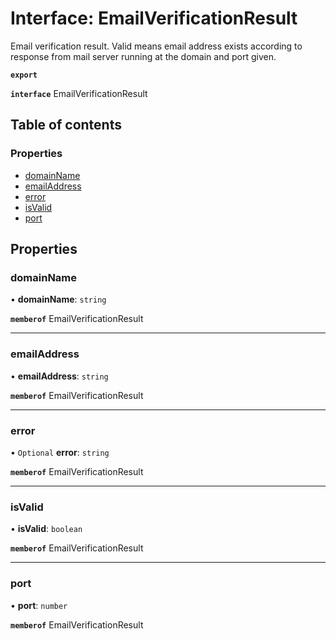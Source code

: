 # Interface: EmailVerificationResult

Email verification result. Valid means email address exists according to response from mail server running at the domain and port given.

**`export`**

**`interface`** EmailVerificationResult

## Table of contents

### Properties

- [domainName](EmailVerificationResult.md#domainname)
- [emailAddress](EmailVerificationResult.md#emailaddress)
- [error](EmailVerificationResult.md#error)
- [isValid](EmailVerificationResult.md#isvalid)
- [port](EmailVerificationResult.md#port)

## Properties

### <a id="domainname" name="domainname"></a> domainName

• **domainName**: `string`

**`memberof`** EmailVerificationResult

___

### <a id="emailaddress" name="emailaddress"></a> emailAddress

• **emailAddress**: `string`

**`memberof`** EmailVerificationResult

___

### <a id="error" name="error"></a> error

• `Optional` **error**: `string`

**`memberof`** EmailVerificationResult

___

### <a id="isvalid" name="isvalid"></a> isValid

• **isValid**: `boolean`

**`memberof`** EmailVerificationResult

___

### <a id="port" name="port"></a> port

• **port**: `number`

**`memberof`** EmailVerificationResult

